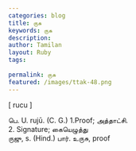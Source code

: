 ```yaml
---
categories: blog
title: ருசு
keywords: ருசு
description: 
author: Tamilan
layout: Ruby
tags: 
 
permalink: ருசு
featured: /images/ttak-48.png
---
```

  
[ rucu ]  
  
பெ. U. rujū. (C. G.) 1.Proof; அத்தாட்சி.   
2. Signature; கையெழுத்து  
ருஜு, s. (Hind.) பார். உருசு, proof